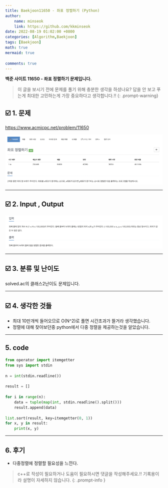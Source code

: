 ```yaml
---
title: Baekjoon11650 - 좌표 정렬하기 (Python)
author: 
    name: minseok
    link: https://github.com/kkminseok
date: 2022-08-19 01:02:00 +0800
categories: [Algorithm,Baekjoon]
tags: [Baekjoon]
math: true
mermaid: true

comments: true
---
```


**백준 사이트 11650 - 좌표 정렬하기 문제입니다.**

> 이 글을 보시기 전에 문제를 풀기 위해 충분한 생각을 하셨나요? 답을 안 보고 푸는게 최대한 고민하는게 가장 중요하다고 생각합니다.!!
{: .prompt-warning}

## ☑️ 1. 문제
<https://www.acmicpc.net/problem/11650>


![](/assets/img/sample/Baekjoon/11650/Problem.png)

-----  

## ☑️ 2. Input , Output
![](/assets/img/sample/Baekjoon/11650/input.png)


-----  

## ☑️ 3. 분류 및 난이도

solved.ac의 클래스2난이도 문제입니다.

-----  

## ☑️ 4. 생각한 것들

- 최대 10만개씩 들어오므로 O(N^2)로 풀면 시간초과가 뜰거라 생각했습니다.
- 정렬에 대해 찾아보던중 python에서 다중 정렬을 제공하는것을 알았습니다.



-----  

## 5. code

```python
from operator import itemgetter
from sys import stdin

n = int(stdin.readline())

result = []

for i in range(n):
    data = tuple(map(int, stdin.readline().split()))
    result.append(data)

list.sort(result, key=itemgetter(0, 1))
for x, y in result:
    print(x, y)


```

-----

## 6. 후기

- 다중정렬에 정렬할 필요성을 느낀다.

> c++로 작성이 필요하거나 도움이 필요하시면 댓글을 작성해주세요.!! 기록용이라 설명이 자세하지 않습니다.
{: .prompt-info }